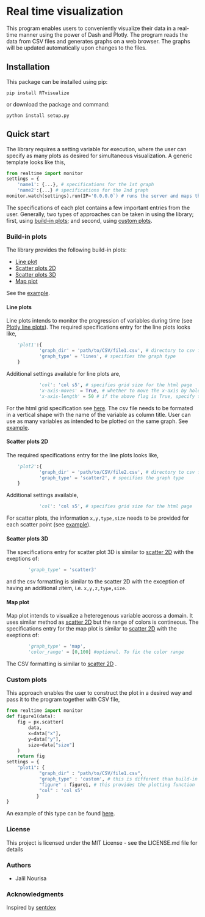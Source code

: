 
# Real time visualization
This program enables users to conveniently visualize their data in a real-time manner using the power of Dash and Plotly. The program reads the data from CSV files and generates graphs on a web browser. The graphs will be updated automatically upon changes to the files.  
## Installation
This package can be installed using pip:
```
pip install RTvisualize
```
or download the package and command:
```
python install setup.py
```
## Quick start
The library requires a setting variable for execution, where the user can specify as many plots as desired for simultaneous visualization.  A generic template looks like this,
```python
from realtime import monitor
settings = {
    'name1': {...}, # specifications for the 1st graph
    'name2':{...} # specifications for the 2nd graph
monitor.watch(settings).run(IP='0.0.0.0`) # runs the server and maps the graphs on the specified IP:8050 address
   ```
The specifications of each plot contains a few important entries from the user. Generally, two types of approaches can be taken in using the library; first, using [build-in plots](#build-in-plots); and second, using [custom plots](#custom-plots).
### Build-in plots
The library provides the following build-in plots:

- [Line plot](#line-plots)
- [Scatter plots 2D](#scatter-plots-2D)
- [Scatter plots 3D](#scatter-plots-3D)
- [Map plot](#map-plot)

See  the <a href="https://github.com/janursa/RTvisualize/tree/master/examples/builtin">example</a>.
#### Line plots
Line plots intends to monitor the progression of variables during time (see <a href="https://plotly.com/python/line-charts/" title="cppy">Plotly line plots</a>).  The required specifications entry for the line plots looks like,
```py
    'plot1':{
            'graph_dir' = 'path/to/CSV/file1.csv', # directory to csv file containing the data
            'graph_type' = 'lines', # specifies the graph type
    }
```
Additional settings available for line plots are,
```py
            'col': 'col s5', # specifies grid size for the html page
            'x-axis-moves' = True, # whether to move the x-axis by holding the x-length fixed
            'x-axis-length' = 50 # if the above flag is True, specify the x-axis length
```
For the html grid specification see  <a href="https://materializecss.com/grid.html" >here</a>. The csv file needs to be formated in a vertical shape with the name of the variable as column title. User can use as many variables as intended to be plotted on the same graph. See [example](https://github.com/janursa/RTvisualize/blob/master/examples/builtin/linesdata.csv).
#### Scatter plots 2D
The required specifications entry for the line plots looks like,
```py
    'plot2':{
            'graph_dir' = 'path/to/CSV/file2.csv', # directory to csv file containing the data
            'graph_type' = 'scatter2', # specifies the graph type
    }
```
Additional settings available,
```py
            'col': 'col s5', # specifies grid size for the html page
```
For scatter plots, the information `x,y,type,size` needs to be provided for each scatter point (see [example](https://github.com/janursa/RTvisualize/blob/master/examples/builtin/scatterdata.csv)). 

#### Scatter plots 3D
The specifications entry for scatter plot 3D is similar to [scatter 2D](#scatter-plot-2D) with the exeptions of:
```py
        'graph_type' = 'scatter3'
```
and the csv formatting is similar to the scatter 2D with the exception of having an additional `z`item, i.e. `x,y,z,type,size`.
#### Map plot
Map plot intends to visualize a heteregenous variable accross a domain. It uses similar method as [scatter 2D](#scatter-plot-2D) but the range of colors is contineous. The specifications entry for the map plot is similar to [scatter 2D](#scatter-plot-2D) with the exeptions of:
```py
        'graph_type' = 'map',
        'color_range' = [0,100] #optional. To fix the color range 
```
The CSV formatting is similar to [scatter 2D](#scatter-plot-2D) .
### Custom plots
This approach enables the user to construct the plot in a desired way and pass it to the program together with CSV file,
```python
from realtime import monitor
def figure1(data):
    fig = px.scatter(
        data,
        x=data["x"],
        y=data["y"],
        size=data["size"]
    )
    return fig
settings = {
    "plot1": {
            "graph_dir" : "path/to/CSV/file1.csv",
            "graph_type" : 'custom', # this is different than build-in plots
            "figure" : figure1, # this provides the plotting function
            "col" : 'col s5'
           }
}
```
An example of this type can be found [here](https://github.com/janursa/RTvisualize/blob/master/examples/custom/).


### License
This project is licensed under the MIT License - see the LICENSE.md file for details

### Authors
* Jalil Nourisa

### Acknowledgments
Inspired by [sentdex](https://www.youtube.com/channel/UCfzlCWGWYyIQ0aLC5w48gBQ)
